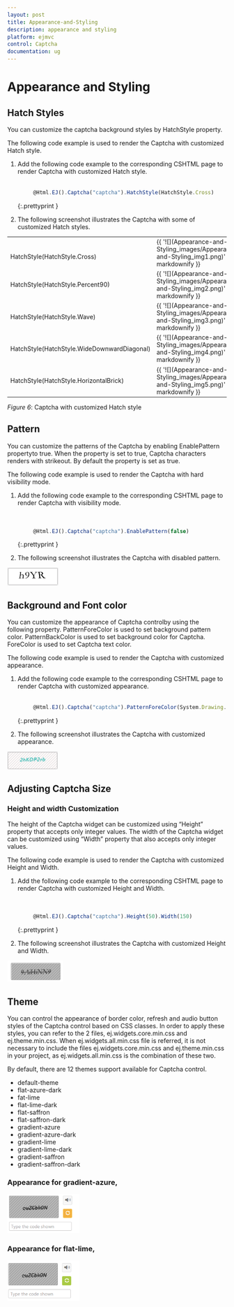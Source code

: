 ```yaml
---
layout: post
title: Appearance-and-Styling
description: appearance and styling
platform: ejmvc
control: Captcha
documentation: ug
---
```


# Appearance and Styling

## Hatch Styles

You can customize the captcha background styles by HatchStyle property. 

The following code example is used to render the Captcha with customized Hatch style.

1. Add the following code example to the corresponding CSHTML page to render Captcha with customized Hatch style.


   ~~~ javascript

		@Html.EJ().Captcha("captcha").HatchStyle(HatchStyle.Cross)

   ~~~
   {:.prettyprint }

2. The following screenshot illustrates the Captcha with some of customized Hatch styles. 
<table>
<tr>
<td>
<br>HatchStyle(HatchStyle.Cross)</td><td>
{{ '![](Appearance-and-Styling_images/Appearance-and-Styling_img1.png)' | markdownify }}
</td></tr>
<tr>
<td>
HatchStyle(HatchStyle.Percent90)</td><td>
{{ '![](Appearance-and-Styling_images/Appearance-and-Styling_img2.png)' | markdownify }}
</td></tr>
<tr>
<td>
HatchStyle(HatchStyle.Wave)</td><td>
{{ '![](Appearance-and-Styling_images/Appearance-and-Styling_img3.png)' | markdownify }}
</td></tr>
<tr>
<td>
HatchStyle(HatchStyle.WideDownwardDiagonal)</td><td>
{{ '![](Appearance-and-Styling_images/Appearance-and-Styling_img4.png)' | markdownify }}
</td></tr>
<tr>
<td>
HatchStyle(HatchStyle.HorizontalBrick)</td><td>
{{ '![](Appearance-and-Styling_images/Appearance-and-Styling_img5.png)' | markdownify }}
</td></tr>
</table>

_Figure_ _6_: Captcha with customized Hatch style

## Pattern

You can customize the patterns of the Captcha by enabling EnablePattern propertyto true. When the property is set to true, Captcha characters renders with strikeout. By default the property is set as true.

The following code example is used to render the Captcha with hard visibility mode.

1. Add the following code example to the corresponding CSHTML page to render Captcha with visibility mode.


   ~~~ javascript


		@Html.EJ().Captcha("captcha").EnablePattern(false)

   ~~~
   {:.prettyprint }

2. The following screenshot illustrates the Captcha with disabled pattern. 

![C:/Users/ApoorvahR/Desktop/3.png](Appearance-and-Styling_images/Appearance-and-Styling_img6.png)



## Background and Font color 

You can customize the appearance of Captcha controlby using the following property. PatternForeColor is used to set background pattern color. PatternBackColor is used to set background color for Captcha. ForeColor is used to set Captcha text color.

The following code example is used to render the Captcha with customized appearance.

1. Add the following code example to the corresponding CSHTML page to render Captcha with customized appearance.

   ~~~ javascript

		@Html.EJ().Captcha("captcha").PatternForeColor(System.Drawing.Color.LightGray).PatternBackColor(System.Drawing.Color.Snow).ForeColor(System.Drawing.Color.LightSeaGreen) 

   ~~~
   {:.prettyprint }

2. The following screenshot illustrates the Captcha with customized appearance. 

![](Appearance-and-Styling_images/Appearance-and-Styling_img7.png)


## Adjusting Captcha Size

### Height and width Customization

The height of the Captcha widget can be customized using “Height” property that accepts only integer values. The width of the Captcha widget can be customized using “Width” property that also accepts only integer values.

The following code example is used to render the Captcha with customized Height and Width.

1. Add the following code example to the corresponding CSHTML page to render Captcha with customized Height and Width.


   ~~~ javascript


		@Html.EJ().Captcha("captcha").Height(50).Width(150)

   ~~~
   {:.prettyprint }

2. The following screenshot illustrates the Captcha with customized Height and Width. 

![](Appearance-and-Styling_images/Appearance-and-Styling_img8.png)


## Theme

You can control the appearance of border color, refresh and audio button styles of the Captcha control based on CSS classes. In order to apply these styles, you can refer to the 2 files, ej.widgets.core.min.css and ej.theme.min.css. When ej.widgets.all.min.css file is referred, it is not necessary to include the files ej.widgets.core.min.css and ej.theme.min.css in your project, as ej.widgets.all.min.css is the combination of these two. 

By default, there are 12 themes support available for Captcha control.

* default-theme
* flat-azure-dark
* fat-lime
* flat-lime-dark
* flat-saffron
* flat-saffron-dark
* gradient-azure
* gradient-azure-dark
* gradient-lime
* gradient-lime-dark
* gradient-saffron
* gradient-saffron-dark

### Appearance for gradient-azure,

![](Appearance-and-Styling_images/Appearance-and-Styling_img9.png)


### Appearance for flat-lime,

![](Appearance-and-Styling_images/Appearance-and-Styling_img10.png)


